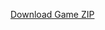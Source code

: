 <a href="https://github.com/nehanmaredia/CashCollector/releases/download/1.0/CashCollector.zip" 
   class="inline-block px-4 py-2 bg-blue-500 text-white rounded-lg shadow hover:bg-blue-600 transition">
  Download Game ZIP
</a>

